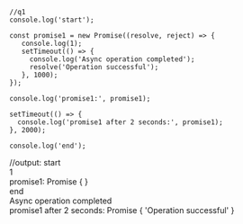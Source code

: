 ```
//q1
console.log('start');

const promise1 = new Promise((resolve, reject) => {
   console.log(1);
   setTimeout(() => {
     console.log('Async operation completed');
     resolve('Operation successful');
   }, 1000);
});

console.log('promise1:', promise1);

setTimeout(() => {
  console.log('promise1 after 2 seconds:', promise1);
}, 2000);

console.log('end');

```
//output: 
start  
1  
promise1: Promise { <pending> }  
end  
Async operation completed  
promise1 after 2 seconds: Promise { 'Operation successful' }  


